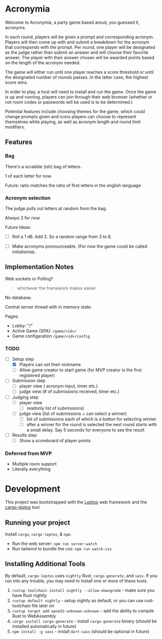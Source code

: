 # Acronymia

Welcome to Acronymia, a party game based aroud, you guessed it, acronyms.

In each round, players will be given a prompt and corresponding acronym. Players will then come up with and submit a breakdown for the acronym that corresponds with the prompt. Per round, one player will be designated as the judge rather than submit an answer and will choose their favorite answer. The player with their answer chosen will be awarded points based on the length of the acronym needed.

The game will either run until one player reaches a score threshold or until the designated number of rounds passes. In the latter case, the highest score wins.

In order to play, a host will need to install and run the game. Once the game is up and running, players can join through their web browser (whether or not room codes or passwords will be used is to be determined.)

Potential features include choosing themes for the game, which could change prompts given and icons players can choose to represent themselves while playing, as well as acronym length and round limit modifiers.

## Features

### Bag
There's a scrabble (ish) bag of letters.

1 of each letter for now.

Future:
ratio matches the ratio of first letters in the english language

### Acronym selection
The judge pulls out letters at random from the bag.

Always 3 for now.

Future Ideas:
- [ ] Roll a 1 d6. Add 2. So a random range from 3 to 8.

- [ ] Make acronyms pronounceable. (For now the game could be called initialismia).


## Implementation Notes

Web sockets or Polling?
> whichever the framework makes easier

No database.

Central server thread with in memory state.

Pages:
- Lobby: "/"
- Active Game (SPA): `/game/<id>/`
- Game configaration `/game/<id>/config`

### TODO 
- [ ] Setup step
  - [x] Players can set their nickname
  - [ ] Allow game creator to start game (for MVP creator is the first registered player)
- [ ] Submission step
  - [ ] player view ( acronym input, timer etc.)
  - [ ] judge view (# of submissions received, timer etc.)
- [ ] Judging step
  - [ ] player view
      - [ ] readonly list of submissions)
  - [ ] judge view (list of submissions + can select a winner)
      - [ ] list of submissions each of which is a button for selecting winner
      - [ ] after a winner for the round is selected the next round starts with a small delay. Say 5 seconds for everyone to see the result
- [ ] Results step
  - [ ] Show a scoreboard of player points

### Deferred from MVP

- Multiple room support
- Literally everything

# Development

This project was bootstrapped with the [Leptos](https://github.com/leptos-rs/leptos) web framework and the [cargo-leptos](https://github.com/akesson/cargo-leptos) tool.

## Running your project

Install `cargo`, `cargo-leptos`, & `npm`.

- Run the web server: `npm run server-watch`
- Run tailwind to bundle the css: `npm run watch-css`

## Installing Additional Tools

By default, `cargo-leptos` uses `nightly` Rust, `cargo-generate`, and `sass`. If you run into any trouble, you may need to install one or more of these tools.

1. `rustup toolchain install nightly --allow-downgrade` - make sure you have Rust nightly
2. `rustup default nightly` - setup nightly as default, or you can use rust-toolchain file later on
3. `rustup target add wasm32-unknown-unknown` - add the ability to compile Rust to WebAssembly
4. `cargo install cargo-generate` - install `cargo-generate` binary (should be installed automatically in future)
5. `npm install -g sass` - install `dart-sass` (should be optional in future)
